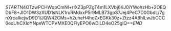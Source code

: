 $START$N4OTzwPCHWqpCmNl+rIXZ3pPZgT4m1LXVbj6/iJ0iYWohzHb+2OEQDbF8+JIO1DW3zXUD1sNLK1ruRMdxxP5r9MLB73gpS7Jej4PeC7D0GbdL/7gnXrcaIkcjwD9D1/JQW42CMs+h2uheH4hoZxEGKk30z+Ztzz4A8hlLwJbCCC6eoUhCXldYNpeWTCPVMXE0QFlyEPO6wDiLD4eO25glQ==$END$